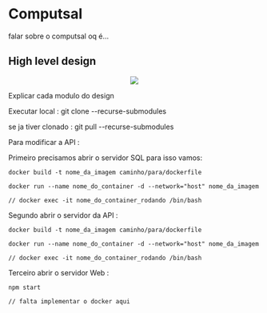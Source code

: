 # Computsal

falar sobre o computsal oq é...

## High level design

<p align="center">
  <img src="https://i.imgur.com/hRZwmfi.png"/>
  <br/>
</p>

Explicar cada modulo do design 

Executar local : git clone --recurse-submodules

se ja tiver clonado : git pull --recurse-submodules

Para modificar a API : 

Primeiro precisamos abrir o servidor SQL para isso vamos:

    docker build -t nome_da_imagem caminho/para/dockerfile

    docker run --name nome_do_container -d --network="host" nome_da_imagem

    // docker exec -it nome_do_container_rodando /bin/bash

Segundo abrir o servidor da API :

    docker build -t nome_da_imagem caminho/para/dockerfile

    docker run --name nome_do_container -d --network="host" nome_da_imagem

    // docker exec -it nome_do_container_rodando /bin/bash

Terceiro abrir o servidor Web :

    npm start

    // falta implementar o docker aqui

